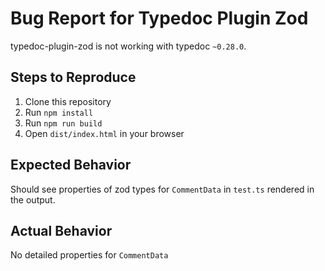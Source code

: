 # Bug Report for Typedoc Plugin Zod

typedoc-plugin-zod is not working with typedoc `~0.28.0`.

## Steps to Reproduce

1. Clone this repository
2. Run `npm install`
3. Run `npm run build`
4. Open `dist/index.html` in your browser

## Expected Behavior

Should see properties of zod types for `CommentData` in `test.ts` rendered in the output.

## Actual Behavior

No detailed properties for `CommentData`
